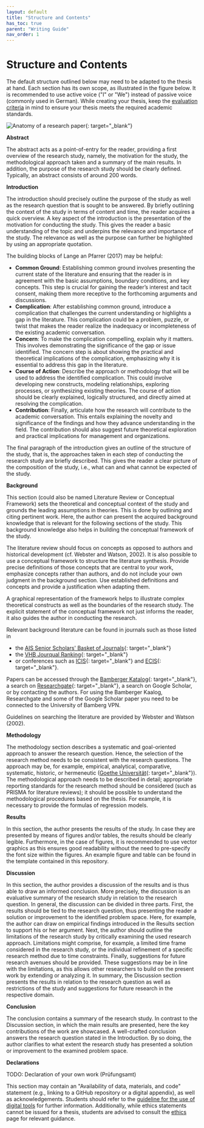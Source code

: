 ```yaml
---
layout: default
title: "Structure and Contents"
has_toc: true
parent: "Writing Guide"
nav_order: 1
---
```


# Structure and Contents

The default structure outlined below may need to be adapted to the thesis at hand.
Each section has its own scope, as illustrated in the figure below.
It is recommended to use active voice ("I" or "We") instead of passive voice (commonly used in German).
While creating your thesis, keep the [evaluation criteria](docs/evaluation.html) in mind to ensure your thesis meets the required academic standards.

![Anatomy of a research paper](https://raw.githubusercontent.com/digital-work-lab/handbook/main/assets/images/anatomy_research_paper_wang.png){: target="_blank"}

**Abstract**

The abstract acts as a point-of-entry for the reader, providing a first overview of the research study, namely, the motivation for the study, the methodological approach taken and a summary of the main results. 
In addition, the purpose of the research study should be clearly defined. Typically, an abstract consists of around 200 words.

**Introduction**

The introduction should precisely outline the purpose of the study as well as the research question that is sought to be answered. 
By briefly outlining the context of the study in terms of content and time, the reader acquires a quick overview. 
A key aspect of the introduction is the presentation of the motivation for conducting the study. 
This gives the reader a basic understanding of the topic and underpins the relevance and importance of the study. 
The relevance as well as the purpose can further be highlighted by using an appropriate quotation.

The building blocks of Lange an Pfarrer (2017) may be helpful:

- **Common Ground**: Establishing common ground involves presenting the current state of the literature and ensuring that the reader is in agreement with the basic assumptions, boundary conditions, and key concepts. This step is crucial for gaining the reader’s interest and tacit consent, making them more receptive to the forthcoming arguments and discussions.
- **Complication**: After establishing common ground, introduce a complication that challenges the current understanding or highlights a gap in the literature. This complication could be a problem, puzzle, or twist that makes the reader realize the inadequacy or incompleteness of the existing academic conversation.
- **Concern**: To make the complication compelling, explain why it matters. This involves demonstrating the significance of the gap or issue identified. The concern step is about showing the practical and theoretical implications of the complication, emphasizing why it is essential to address this gap in the literature.
- **Course of Action**: Describe the approach or methodology that will be used to address the identified complication. This could involve developing new constructs, modeling relationships, exploring processes, or synthesizing existing theories. The course of action should be clearly explained, logically structured, and directly aimed at resolving the complication.
- **Contribution**: Finally, articulate how the research will contribute to the academic conversation. This entails explaining the novelty and significance of the findings and how they advance understanding in the field. The contribution should also suggest future theoretical exploration and practical implications for management and organizations.

The final paragraph of the introduction gives an outline of the structure of the study, that is, the approaches taken in each step of conducting the research study are briefly described. 
This gives the reader a clear picture of the composition of the study, i.e., what can and what cannot be expected of the study.

**Background**

This section (could also be named Literature Review or Conceptual Framework) sets the theoretical and conceptual context of the study and grounds the leading assumptions in theories. 
This is done by outlining and citing pertinent work. 
Here, the author can present the acquired background knowledge that is relevant for the following sections of the study. 
This background knowledge also helps in building the conceptual framework of the study.

The literature review should focus on concepts as opposed to authors and historical development (cf. Webster and Watson, 2002). 
It is also possible to use a conceptual framework to structure the literature synthesis. 
Provide precise definitions of those concepts that are central to your work, emphasize concepts rather than authors, and do not include your own judgment in the background section. 
Use established definitions and concepts and provide a justification when adapting them.

A graphical representation of the framework helps to illustrate complex theoretical constructs as well as the boundaries of the research study. 
The explicit statement of the conceptual framework not just informs the reader, it also guides the author in conducting the research.

Relevant background literature can be found in journals such as those listed in
- the [AIS Senior Scholars' Basket of Journals](https://aisnet.org/general/custom.asp?page=SeniorScholarBasket){: target="_blank"}
- the [VHB Jourqual Ranking](https://vhbonline.org/wissenschaftliche-kommissionen/wirtschaftsinformatik-wi/vhb-rating-2024-wirtschaftsinformatik){: target="_blank"}
- or conferences such as [ICIS](http://aisel.aisnet.org/icis/){: target="_blank"} and [ECIS](https://aisel.aisnet.org/ecis){: target="_blank"}.

Papers can be accessed through the [Bamberger Katalog](https://katalog.ub.uni-bamberg.de/TouchPoint/start.do?View=ubg&Language=en&StartPage=UserAccount){: target="_blank"}, a search on [Researchgate](https://www.researchgate.net){: target="_blank"}, a search on Google Scholar, or by contacting the authors.
For using the Bamberger Kaalog, Researchgate and some of the Google Scholar paper you need to be connected to the University of Bamberg VPN.

Guidelines on searching the literature are provided by Webster and Watson (2002).

**Methodology**

The methodology section describes a systematic and goal-oriented approach to answer the research question. 
Hence, the selection of the research method needs to be consistent with the research questions. 
The approach may be, for example, empirical, analytical, comparative, systematic, historic, or hermeneutic ([Goethe Universität](https://www.uni-muenster.de/imperia/md/content/didaktik_der_chemie/wissenschaftlichesarbeiten/leitfaden.pdf){: target="_blank"}). 
The methodological approach needs to be described in detail; appropriate reporting standards for the research method should be considered (such as PRISMA for literature reviews); it should be possible to understand the methodological procedures based on the thesis. 
For example, it is necessary to provide the formulas of regression models.

**Results**

In this section, the author presents the results of the study. 
In case they are presented by means of figures and/or tables, the results should be clearly legible. 
Furthermore, in the case of figures, it is recommended to use vector graphics as this ensures good readability without the need to pre-specify the font size within the figures. 
An example figure and table can be found in the template contained in this repository.

**Discussion**

In this section, the author provides a discussion of the results and is thus able to draw an informed conclusion. 
More precisely, the discussion is an evaluative summary of the research study in relation to the research question. 
In general, the discussion can be divided in three parts. 
First, the results should be tied to the research question, thus presenting the reader a solution or improvement to the identified problem space. 
Here, for example, the author can draw on empirical findings introduced in the Results section to support his or her argument. 
Next, the author should outline the limitations of the research study by critically examining the used research approach. 
Limitations might comprise, for example, a limited time frame considered in the research study, or the individual refinement of a specific research method due to time constraints. 
Finally, suggestions for future research avenues should be provided. 
These suggestions may be in line with the limitations, as this allows other researchers to build on the present work by extending or analyzing it. 
In summary, the Discussion section presents the results in relation to the research question as well as restrictions of the study and suggestions for future research in the respective domain.

**Conclusion**

The conclusion contains a summary of the research study. 
In contrast to the Discussion section, in which the main results are presented, here the key contributions of the work are showcased. 
A well-crafted conclusion answers the research question stated in the Introduction. 
By so doing, the author clarifies to what extent the research study has presented a solution or improvement to the examined problem space.

**Declarations**

TODO: Declaration of your own work (Prüfungsamt)

This section may contain an "Availability of data, materials, and code" statement (e.g., linking to a GitHub repository or a digital appendix), as well as acknowledgements. 
Students should refer to the [guideline for the use of digital tools](docs/digital_tools.html) for further information. 
Additionally, while ethics statements cannot be issued for a thesis, students are advised to consult the [ethics](https://www.uni-bamberg.de/gremien/senat-kommissionen/kommissionen/ethikrat/) page for relevant guidance.
